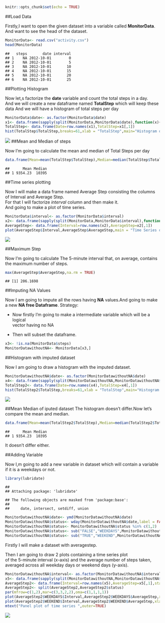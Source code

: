 ``` r
knitr::opts_chunk$set(echo = TRUE)
```

\#\#Load Data

Firstly,I want to open the given dataset into a variable called
**MonitorData**.  
And want to see the head of the dataset.

``` r
MonitorData<- read.csv("activity.csv")
head(MonitorData)
```

    ##   steps       date interval
    ## 1    NA 2012-10-01        0
    ## 2    NA 2012-10-01        5
    ## 3    NA 2012-10-01       10
    ## 4    NA 2012-10-01       15
    ## 5    NA 2012-10-01       20
    ## 6    NA 2012-10-01       25

\#\#Plotting Histogram

Now let,s factorize the **date** variable and count the total steps in a
day.  
And we will create a new dataframe named **TotalStep** which will keep
these data And we will have a histogram of total steps per day

``` r
MonitorData$date<- as.factor(MonitorData$date)
x1<- data.frame(sapply(split(MonitorData,MonitorData$date),function(x){sum(x[,1],na.rm = TRUE)}))
TotalStep<- data.frame(Date=row.names(x1),TotalStep=x1[,1])
hist(TotalStep$TotalStep,breaks=61,xlab = "TotalStep",main="Histogram of Total Step")
```

![](coursera1_files/figure-markdown_github/hist-1.png) \#\#Mean and
Median of steps

Now I’m going to calculate the mean and median of Total Steps per day

``` r
data.frame(Mean=mean(TotalStep$TotalStep),Median=median(TotalStep$TotalStep),row.names = NULL)
```

    ##      Mean Median
    ## 1 9354.23  10395

\#\#Time series plotting

Now I will make a data frame named Average Step consisting the columns
of Interval and Average Step.  
For that I will factorize *interval* column and then make it.  
And going to make a plot of time series.

``` r
MonitorData$interval<- as.factor(MonitorData$interval)
x2<- data.frame(sapply(split(MonitorData,MonitorData$interval),function(x){mean(x[,1],na.rm = TRUE)}))
AverageStep<- data.frame(Interval=row.names(x2),AverageStep=x2[,1])
plot(AverageStep$Interval,AverageStep$AverageStep,main = "Time Series of average steps",xlab = "Interval",ylab="Average Step",type = "l")
```

![](coursera1_files/figure-markdown_github/timeseriesplot1-1.png)

\#\#Maximum Step

Now I’m going to calculate The 5-minute interval that, on average,
contains the maximum number of steps.

``` r
max(AverageStep$AverageStep,na.rm = TRUE)
```

    ## [1] 206.1698

\#\#Imputing NA Values

Now I am going to impute all the rows having **NA** values.And going to
make a new **NA free Dataframe**. Strategy:

-   Now firstly I’m going to make a intermediate variable which will be
    a logical  
    vector having no NA

-   Then will subset the dataframe.

``` r
x3<- !is.na(MonitorData$steps)
MonitorDatawithoutNA<- MonitorData[x3,]
```

\#\#Histogram with imputed dataset

Now I am going to draw a histogram with the imputed dataset.

``` r
MonitorDatawithoutNA$date<- as.factor(MonitorDatawithoutNA$date)
x4<- data.frame(sapply(split(MonitorDatawithoutNA,MonitorDatawithoutNA$date),function(x){sum(x[,1],na.rm = TRUE)}))
TotalStep2<- data.frame(Date=row.names(x4),TotalStep=x4[,1])
hist(TotalStep2$TotalStep,breaks=61,xlab = "TotalStep",main="Histogram of Total Step in imputed data")
```

![](coursera1_files/figure-markdown_github/hist2-1.png)

\#\#Mean Median of iputed dataset The histogram doesn’t differ.Now let’s
compare the mean and median.

``` r
data.frame(Mean=mean(TotalStep2$TotalStep),Median=median(TotalStep2$TotalStep),row.names = NULL)
```

    ##      Mean Median
    ## 1 9354.23  10395

It doesn’t differ either.

\#\#Adding Variable

Now I,m going to add a new variable in dataset which will contain a
variable if it is a weekdays or not.

``` r
library(lubridate)
```

    ## 
    ## Attaching package: 'lubridate'

    ## The following objects are masked from 'package:base':
    ## 
    ##     date, intersect, setdiff, union

``` r
MonitorDatawithoutNA$date<- ymd(MonitorDatawithoutNA$date)
MonitorDatawithoutNA$status<- wday(MonitorDatawithoutNA$date,label = FALSE)
MonitorDatawithoutNA$status<- MonitorDatawithoutNA$status %in% c(1,2)
MonitorDatawithoutNA$status<- sub("FALSE","WEEKDAYS",MonitorDatawithoutNA$status)
MonitorDatawithoutNA$status<- sub("TRUE","WEEKEND",MonitorDatawithoutNA$status)
```

Firstly I will make a dataset with averagestep.

Then I am going to draw 2 plots containing a time series plot  
of the 5-minute interval (x-axis) and the average number of steps taken,
averaged across all weekday days or weekend days (y-axis).

``` r
MonitorDatawithoutNA$interval<- as.factor(MonitorDatawithoutNA$interval)
x5<- data.frame(sapply(split(MonitorDatawithoutNA,MonitorDatawithoutNA$interval),function(x){mean(x[,1],na.rm = TRUE)}))
AverageStep2<- data.frame(Interval=row.names(x5),AverageStep=x5[,1],status=MonitorDatawithoutNA$status)
AverageStep2<- split(AverageStep2,AverageStep2$status)
par(mfrow=c(1,2),mar=c(3,3,2,2),oma=c(1,1,1,1))
plot(AverageStep2$WEEKDAYS$Interval,AverageStep2$WEEKDAYS$AverageStep,xlab = "Interval",ylab = "Average Step",main = "Time series plotting in weekdays",type = "l")
plot(AverageStep2$WEEKEND$Interval,AverageStep2$WEEKEND$AverageStep,xlab = "Interval",ylab = "Average Step",main = "Time series plotting in weekend",type = "l")
mtext("Panel plot of time series ",outer=TRUE)
```

![](coursera1_files/figure-markdown_github/panel-1.png)
